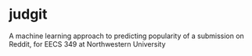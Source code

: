 judgit
======

A machine learning approach to predicting popularity of a submission on Reddit, for EECS 349 at Northwestern University
